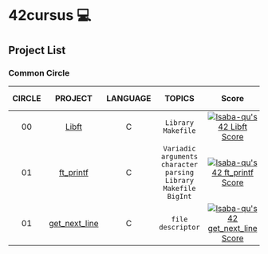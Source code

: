  # 42cursus 💻
 
## Project List
### Common Circle

| **CIRCLE** | **PROJECT**                         | **LANGUAGE** | **TOPICS**                                                               | **Score**              | **Date of completion** |
|:----------:|:-----------------------------------:|:------------:|:------------------------------------------------------------------------:|:----------------------:|:----------------------:|
| 00         | [Libft](./00_libft)                 | C            | `Library` `Makefile`                                                     | [![lsaba-qu's 42 Libft Score](https://badge42.vercel.app/api/v2/clagug4zz00500fmo3pefahe6/project/2848830)](https://github.com/JaeSeoKim/badge42)               | 22-11-2022   |
| 01         | [ft_printf](./01_ft_printf)         | C            | `Variadic` `arguments` `character parsing` `Library` `Makefile` `BigInt` | [![lsaba-qu's 42 ft_printf Score](https://badge42.vercel.app/api/v2/clagug4zz00500fmo3pefahe6/project/2891156)](https://github.com/JaeSeoKim/badge42)             | 06-12-2022   |
| 01         | [get_next_line](./01_get_next_line) | C            | `file descriptor`                                                        | [![lsaba-qu's 42 get_next_line Score](https://badge42.vercel.app/api/v2/clagug4zz00500fmo3pefahe6/project/2891157)](https://github.com/JaeSeoKim/badge42)                | 23-11-2022 |

